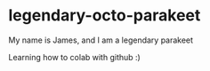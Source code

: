 # legendary-octo-parakeet

My name is James, and I am a legendary parakeet

Learning how to colab with github :)
